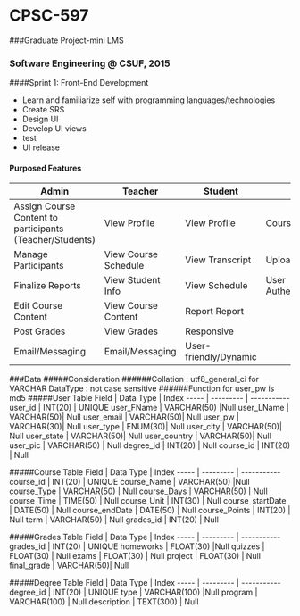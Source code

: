 # CPSC-597
###Graduate Project-mini LMS 
### Software Engineering @ CSUF, 2015

####Sprint 1: Front-End Development 
<ul>
  <li>Learn and familiarize self with programming languages/technologies</li>
  <li>Create SRS</li>
  <li>Design UI</li>
  <li>Develop UI views</li>
  <li>test</li>
  <li>UI release</li>
</ul>

#### Purposed Features 
Admin | Teacher | Student | System
----- | ------- | ------- | ------
Assign Course Content to participants (Teacher/Students) |View Profile |View Profile |Course Content
Manage Participants |View Course Schedule |View Transcript |Upload/Download Capability
Finalize Reports |View Student Info |View Schedule |User Authentication/Authorization
 |Edit Course Content |View Course Content |Report Report
 |Post Grades |View Grades |Responsive
 |Email/Messaging |Email/Messaging |User-friendly/Dynamic

###Data
#####Consideration
######Collation : utf8_general_ci for VARCHAR DataType : not case sensitive 
######Function for user_pw is md5
#####User Table
Field | Data Type | Index 
----- | --------- | -----------
user_id | INT(20) | UNIQUE
user_FName | VARCHAR(50) |Null
user_LName | VARCHAR(50)| Null
user_email | VARCHAR(50)| Null
user_pw | VARCHAR(30)| Null
user_type | ENUM(30)| Null
user_city | VARCHAR(50)| Null
user_state | VARCHAR(50)| Null
user_country | VARCHAR(50)| Null
user_pic | VARCHAR(50) | Null
degree_id | INT(20) | Null
course_id | INT(20) | Null

#####Course Table
Field | Data Type | Index
----- | --------- | -----------
course_id | INT(20) | UNIQUE
course_Name | VARCHAR(50) |Null
course_Type | VARCHAR(50) | Null
course_Days | VARCHAR(50) | Null
course_Time | TIME(50) | Null
course_Unit | INT(30) | Null
course_startDate | DATE(50) | Null
course_endDate | DATE(50) | Null
course_Points | INT(20) | Null
term | VARCHAR(50) | Null
grades_id | INT(20) | Null

#####Grades Table
Field | Data Type | Index
----- | --------- | -----------
grades_id | INT(20) | UNIQUE
homeworks | FLOAT(30) |Null
quizzes | FLOAT(30) | Null
exams | FLOAT(30) | Null
project | FLOAT(30) | Null
final_grade | VARCHAR(50)| Null

#####Degree Table
Field | Data Type | Index
----- | --------- | -----------
degree_id | INT(20) | UNIQUE
type | VARCHAR(100) |Null
program | VARCHAR(100) | Null
description | TEXT(300) | Null



